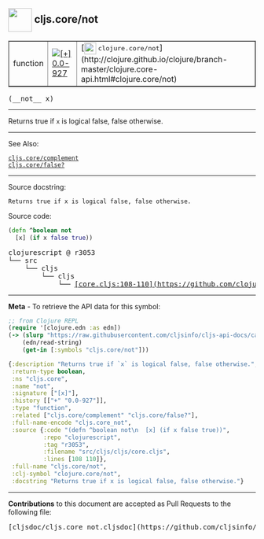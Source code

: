 ## <img width="48px" valign="middle" src="http://i.imgur.com/Hi20huC.png"> cljs.core/not

 <table border="1">
<tr>

<td>function</td>
<td><a href="https://github.com/cljsinfo/cljs-api-docs/tree/0.0-927"><img valign="middle" alt="[+] 0.0-927" src="https://img.shields.io/badge/+-0.0--927-lightgrey.svg"></a> </td>
<td>
[<img height="24px" valign="middle" src="http://i.imgur.com/1GjPKvB.png"> <samp>clojure.core/not</samp>](http://clojure.github.io/clojure/branch-master/clojure.core-api.html#clojure.core/not)
</td>
</tr>
</table>

 <samp>
(__not__ x)<br>
</samp>

---

Returns true if `x` is logical false, false otherwise.

---


See Also:

[`cljs.core/complement`](cljs.core_complement.md)<br>
[`cljs.core/false?`](cljs.core_falseQMARK.md)<br>

---

Source docstring:

```
Returns true if x is logical false, false otherwise.
```

Source code:

```clj
(defn ^boolean not
  [x] (if x false true))
```

 <pre>
clojurescript @ r3053
└── src
    └── cljs
        └── cljs
            └── <ins>[core.cljs:108-110](https://github.com/clojure/clojurescript/blob/r3053/src/cljs/cljs/core.cljs#L108-L110)</ins>
</pre>


---

__Meta__ - To retrieve the API data for this symbol:

```clj
;; from Clojure REPL
(require '[clojure.edn :as edn])
(-> (slurp "https://raw.githubusercontent.com/cljsinfo/cljs-api-docs/catalog/cljs-api.edn")
    (edn/read-string)
    (get-in [:symbols "cljs.core/not"]))
```

```clj
{:description "Returns true if `x` is logical false, false otherwise.",
 :return-type boolean,
 :ns "cljs.core",
 :name "not",
 :signature ["[x]"],
 :history [["+" "0.0-927"]],
 :type "function",
 :related ["cljs.core/complement" "cljs.core/false?"],
 :full-name-encode "cljs.core_not",
 :source {:code "(defn ^boolean not\n  [x] (if x false true))",
          :repo "clojurescript",
          :tag "r3053",
          :filename "src/cljs/cljs/core.cljs",
          :lines [108 110]},
 :full-name "cljs.core/not",
 :clj-symbol "clojure.core/not",
 :docstring "Returns true if x is logical false, false otherwise."}

```

---

__Contributions__ to this document are accepted as Pull Requests to the following file:

 <pre>
[cljsdoc/cljs.core_not.cljsdoc](https://github.com/cljsinfo/cljs-api-docs/blob/master/cljsdoc/cljs.core_not.cljsdoc)
</pre>

